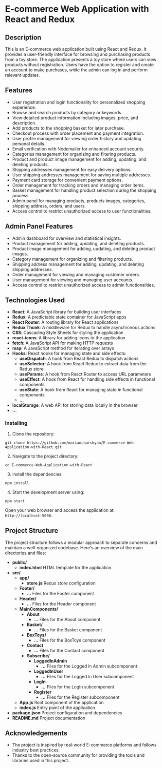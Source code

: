 # E-commerce Web Application with React and Redux


## Description

This is an E-commerce web application built using React and Redux. It provides a user-friendly interface for browsing and purchasing products from a toy store. The application presents a toy store where users can view products without registration. Users have the option to register and create an account to make purchases, while the admin can log in and perform relevant updates.

## Features

* User registration and login functionality for personalized shopping experience.
* Browse and search products by category or keywords.
* View detailed product information including images, price, and description.
* Add products to the shopping basket for later purchase.
* Checkout process with order placement and payment integration.
* User profile management for viewing order history and updating personal details.
* Email verification with Nodemailer for enhanced account security.
* Categories management for organizing and filtering products.
* Product and product image management for adding, updating, and deleting products.
* Shipping addresses management for easy delivery options.
* User shipping addresses management for saving multiple addresses.
* Payment card storage for convenient payment options.
* Order management for tracking orders and managing order items.
* Basket management for handling product selection during the shopping process.
* Admin panel for managing products, products images, categories, shipping address, orders, and users.
* Access control to restrict unauthorized access to user functionalities.

## Admin Panel Features
* Admin dashboard for overview and statistical insights.
* Product management for adding, updating, and deleting products.
* Product image management for adding, updating, and deleting product images.
* Category management for organizing and filtering products.
* Shipping address management for adding, updating, and deleting shipping addresses.
* Order management for viewing and managing customer orders.
* User management for viewing and managing user accounts.
* Access control to restrict unauthorized access to admin functionalities.


## Technologies Used

* **React**: A JavaScript library for building user interfaces
* **Redux**: A predictable state container for JavaScript apps
* **React Router**: A routing library for React applications
* **Redux Thunk**: A middleware for Redux to handle asynchronous actions
* **CSS**: Cascading Style Sheets for styling the application
* **react-icons**: A library for adding icons to the application
* **fetch**: A JavaScript API for making HTTP requests
* **map**: A JavaScript method for iterating over arrays
* **Hooks**: React hooks for managing state and side effects:
  - **useDispatch**: A hook from React Redux to dispatch actions
  - **useSelector**: A hook from React Redux to extract data from the Redux store
  - **useParams**: A hook from React Router to access URL parameters
  - **useEffect**: A hook from React for handling side effects in functional components
  - **useState**: A hook from React for managing state in functional components
  - **...**
* **localStorage**: A web API for storing data locally in the browser
* **...**

### Installing

1. Clone the repository:
```
git clone https://github.com/mariamcharchyan/E-commerce-Web-Application-with-React.git
```

2. Navigate to the project directory:
```
cd E-commerce-Web-Application-with-React
```

3. Install the dependencies:
```
npm install
```

4. Start the development server using:
```
npm start
```

Open your web browser and access the application at: `http://localhost:5000`.


## Project Structure

The project structure follows a modular approach to separate concerns and maintain a well-organized codebase. Here's an overview of the main directories and files:

- **public/**
  - **index.html** HTML template for the application
- **src/**
    - **app/**
        - **store.js** Redux store configuration
    - **Footer/**
        - **...** Files for the Footer component
    - **Header/**
        - **...** Files for the Header component
    - **MainComponents/**
        - **About**
            - **...** Files for the About component
        - **Basket/**
            - **...** Files for the Basket component
        - **BoxToys/**
            - **...** Files for the BoxToys component
        - **Contact**
            - **...** Files for the Contact component
        - **Subscribe/**
            - **LoggedInAdmin**
                - **...** Files for the Logged In Admin subcomponent
            - **LoggedInUser**
                - **...** Files for the Logged In User subcomponent
            - **LogIn**
                - **...** Files for the LogIn subcomponent
            - **Register**
                - **...** Files for the Register subcomponent
    - **App.js** Root component of the application
    - **index.js** Entry point of the application
- **package.json** Project configuration and dependencies
- **README.md** Project documentation

## Acknowledgements
* The project is inspired by real-world E-commerce platforms and follows industry best practices.
* Thanks to the open-source community for providing the tools and libraries used in this project.